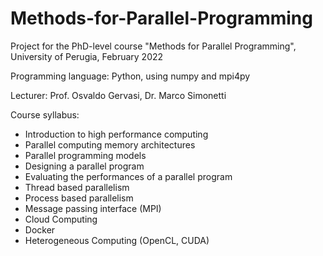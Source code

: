 # Methods-for-Parallel-Programming
Project for the PhD-level course "Methods for Parallel Programming", University of Perugia, February 2022

Programming language: Python, using numpy and mpi4py

Lecturer: Prof. Osvaldo Gervasi, Dr. Marco Simonetti

Course syllabus:
- Introduction to high performance computing
- Parallel computing memory architectures
- Parallel programming models
- Designing a parallel program
- Evaluating the performances of a parallel program
- Thread based parallelism
- Process based parallelism
- Message passing interface (MPI)
- Cloud Computing
- Docker
- Heterogeneous Computing (OpenCL, CUDA)
